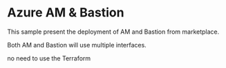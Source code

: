 # Azure AM & Bastion

This sample present the deployment of AM and Bastion from marketplace.

Both AM and Bastion will use multiple interfaces.

no need to use the Terraform
